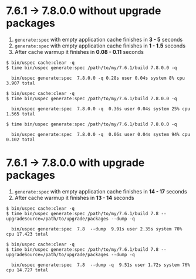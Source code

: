 # 7.6.1 -> 7.8.0.0 without upgrade packages

1. `generate:spec` with empty application cache finishes in **3 - 5** seconds
2. `generate:spec` with empty application cache finishes in **1 - 1.5** seconds
3. After cache warmup it finishes in **0.08 - 0.11** seconds 

```
$ bin/uspec cache:clear -q
$ time bin/uspec generate:spec /path/to/my/7.6.1/build 7.8.0.0 -q
  
  bin/uspec generate:spec  7.8.0.0 -q 0.28s user 0.04s system 8% cpu 3.907 total
  
$ bin/uspec cache:clear -q
$ time bin/uspec generate:spec /path/to/my/7.6.1/build 7.8.0.0 -q
  
  bin/uspec generate:spec  7.8.0.0 -q  0.36s user 0.04s system 25% cpu 1.565 total

$ time bin/uspec generate:spec /path/to/my/7.6.1/build 7.8.0.0 -q

  bin/uspec generate:spec  7.8.0.0 -q  0.06s user 0.04s system 94% cpu 0.102 total
```

# 7.6.1 -> 7.8.0.0 with upgrade packages

1. `generate:spec` with empty application cache finishes in **14 - 17** seconds
2. After cache warmup it finishes in **13 - 14** seconds 

```
$ bin/uspec cache:clear -q
$ time bin/uspec generate:spec /path/to/my/7.6.1/build 7.8 --upgradeSource=/path/to/upgrade/packages --dump -q 
  
  bin/uspec generate:spec  7.8  --dump  9.91s user 2.35s system 70% cpu 17.423 total
  
$ bin/uspec cache:clear -q
$ time bin/uspec generate:spec /path/to/my/7.6.1/build 7.8 --upgradeSource=/path/to/upgrade/packages --dump -q 
  
  bin/uspec generate:spec  7.8  --dump -q  9.51s user 1.72s system 76% cpu 14.727 total
```
